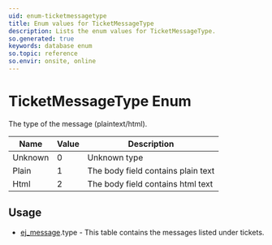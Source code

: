```yaml
---
uid: enum-ticketmessagetype
title: Enum values for TicketMessageType
description: Lists the enum values for TicketMessageType.
so.generated: true
keywords: database enum
so.topic: reference
so.envir: onsite, online
---
```


# TicketMessageType Enum

The type of the message (plaintext/html).

| Name | Value | Description |
|------|-------|-------------|
|Unknown|0|Unknown type|
|Plain|1|The body field contains plain text|
|Html|2|The body field contains html text|

## Usage

* [ej_message](../ej-message.md).type - This table contains the messages listed under tickets.
